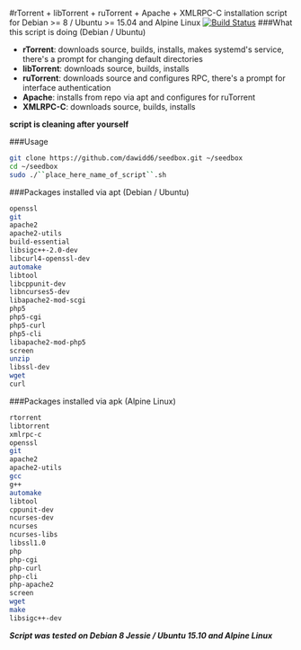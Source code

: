 #rTorrent + libTorrent + ruTorrent + Apache + XMLRPC-C installation script for Debian >= 8 / Ubuntu >= 15.04 and Alpine Linux
[![Build Status](https://travis-ci.org/dawidd6/seedbox.svg?branch=master)](https://travis-ci.org/dawidd6/seedbox)
###What this script is doing (Debian / Ubuntu)
- **rTorrent**: downloads source, builds, installs, makes systemd's service, there's a prompt for changing default directories
- **libTorrent**: downloads source, builds, installs
- **ruTorrent**: downloads source and configures RPC, there's a prompt for interface authentication
- **Apache**: installs from repo via apt and configures for ruTorrent
- **XMLRPC-C**: downloads source, builds, installs

**script is cleaning after yourself**

###Usage
```sh
git clone https://github.com/dawidd6/seedbox.git ~/seedbox
cd ~/seedbox
sudo ./``place_here_name_of_script``.sh
```

###Packages installed via apt (Debian / Ubuntu)
```sh
openssl
git
apache2
apache2-utils
build-essential
libsigc++-2.0-dev
libcurl4-openssl-dev 
automake 
libtool 
libcppunit-dev 
libncurses5-dev 
libapache2-mod-scgi
php5 
php5-cgi 
php5-curl 
php5-cli 
libapache2-mod-php5 
screen 
unzip 
libssl-dev 
wget 
curl
```

###Packages installed via apk (Alpine Linux)
```sh
rtorrent
libtorrent
xmlrpc-c
openssl
git
apache2
apache2-utils
gcc
g++	
automake
libtool
cppunit-dev
ncurses-dev
ncurses
ncurses-libs
libssl1.0
php
php-cgi
php-curl
php-cli
php-apache2
screen
wget
make
libsigc++-dev
```
***Script was tested on Debian 8 Jessie / Ubuntu 15.10 and Alpine Linux***

